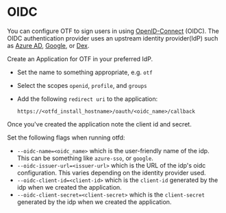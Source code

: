 # OIDC

You can configure OTF to sign users in using [OpenID-Connect](https://openid.net/connect/) (OIDC). The OIDC authentication provider uses an upstream identity provider(IdP) such as [Azure AD](https://learn.microsoft.com/en-us/azure/active-directory/develop/v2-protocols-oidc), [Google](https://developers.google.com/identity/openid-connect/openid-connect), or [Dex](https://dexidp.io/).

Create an Application for OTF in your preferred IdP.

* Set the name to something appropriate, e.g. `otf`
* Select the scopes `openid`, `profile`, and `groups`
* Add the following `redirect uri` to the application:

    `https://<otfd_install_hostname>/oauth/<oidc_name>/callback`

Once you've created the application note the client id and secret.

Set the following flags when running otfd:

* `--oidc-name=<oidc_name>` which is the user-friendly name of the idp. This can be something like `azure-sso`, or `google`.
* `--oidc-issuer-url=<issuer-url>` which is the URL of the idp's oidc configuration. This varies depending on the identity provider used.
* `--oidc-client-id=<client-id>` which is the `client-id` generated by the idp when we created the application.
* `--oidc-client-secret=<client-secret>` which is the `client-secret` generated by the idp when we created the application.
